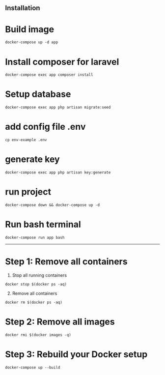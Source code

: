 
## Installation 

# Build image
```
docker-compose up -d app
```

# Install composer for laravel
```
docker-compose exec app composer install

```



# Setup database
```
docker-compose exec app php artisan migrate:seed
```

# add config file .env
```
cp env-example .env
```

# generate key
```
docker-compose exec app php artisan key:generate
```

# run project
```
docker-compose down && docker-compose up -d
```

# Run bash terminal
```
docker-compose run app bash
```
--------------------------------------------------------------

# Step 1: Remove all containers
1. Stop all running containers
```
docker stop $(docker ps -aq)
```

2. Remove all containers
```
docker rm $(docker ps -aq)
```

# Step 2: Remove all images
```
docker rmi $(docker images -q)
```

# Step 3: Rebuild your Docker setup
```
docker-compose up --build
```
